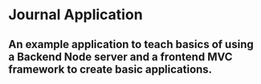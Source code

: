 # Journal Application

## An example application to teach basics of using a Backend Node server and a frontend MVC framework to create basic applications.

